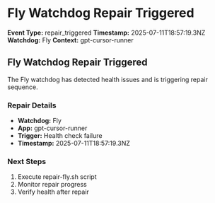 # Fly Watchdog Repair Triggered

**Event Type:** repair_triggered
**Timestamp:** 2025-07-11T18:57:19.3NZ
**Watchdog:** Fly
**Context:** gpt-cursor-runner


## Fly Watchdog Repair Triggered

The Fly watchdog has detected health issues and is triggering repair sequence.

### Repair Details
- **Watchdog:** Fly
- **App:** gpt-cursor-runner
- **Trigger:** Health check failure
- **Timestamp:** 2025-07-11T18:57:19.3NZ

### Next Steps
1. Execute repair-fly.sh script
2. Monitor repair progress
3. Verify health after repair


